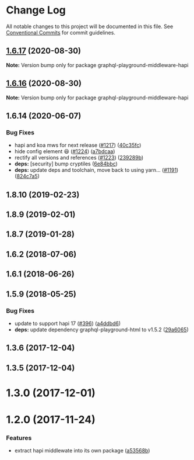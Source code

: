 # Change Log

All notable changes to this project will be documented in this file.
See [Conventional Commits](https://conventionalcommits.org) for commit guidelines.

## [1.6.17](https://github.com/graphcool/graphql-playground/compare/graphql-playground-middleware-hapi@1.6.16...graphql-playground-middleware-hapi@1.6.17) (2020-08-30)

**Note:** Version bump only for package graphql-playground-middleware-hapi





## [1.6.16](https://github.com/graphcool/graphql-playground/compare/graphql-playground-middleware-hapi@1.6.14...graphql-playground-middleware-hapi@1.6.16) (2020-08-30)

**Note:** Version bump only for package graphql-playground-middleware-hapi





## 1.6.14 (2020-06-07)


### Bug Fixes

* hapi and koa mws for next release ([#1217](https://github.com/graphcool/graphql-playground/issues/1217)) ([40c35fc](https://github.com/graphcool/graphql-playground/commit/40c35fc4c73b939d002c9d2dff51eed5dd0b6aa9))
* hide config element 😆 ([#1224](https://github.com/graphcool/graphql-playground/issues/1224)) ([a7bdcaa](https://github.com/graphcool/graphql-playground/commit/a7bdcaa669f21603ded80bb9c59c4ab41597161a))
* rectify all versions and references ([#1223](https://github.com/graphcool/graphql-playground/issues/1223)) ([239289b](https://github.com/graphcool/graphql-playground/commit/239289b3e9da1744b23b7ef2694b1ed6370e3c16))
* **deps:** [security] bump cryptiles ([6e84bbc](https://github.com/graphcool/graphql-playground/commit/6e84bbcd381627bd790c256c74994aed0371f293))
* **deps:** update deps and toolchain, move back to using yarn… ([#1191](https://github.com/graphcool/graphql-playground/issues/1191)) ([824c7a5](https://github.com/graphcool/graphql-playground/commit/824c7a57f0284f022726a8b8840aafc3e8720ccd))



## 1.8.10 (2019-02-23)



## 1.8.9 (2019-02-01)



## 1.8.7 (2019-01-28)



## 1.6.2 (2018-07-06)



## 1.6.1 (2018-06-26)



## 1.5.9 (2018-05-25)


### Bug Fixes

* update to support hapi 17 ([#396](https://github.com/graphcool/graphql-playground/issues/396)) ([a4ddbd6](https://github.com/graphcool/graphql-playground/commit/a4ddbd62332b73bb67773ddd58dfecb76f1ef28d))
* **deps:** update dependency graphql-playground-html to v1.5.2 ([29a6065](https://github.com/graphcool/graphql-playground/commit/29a6065f5c93d5efebb9c80549ef5467cc80da54))



## 1.3.6 (2017-12-04)



## 1.3.5 (2017-12-04)



# 1.3.0 (2017-12-01)



# 1.2.0 (2017-11-24)


### Features

* extract hapi middlewate into its own package ([a53568b](https://github.com/graphcool/graphql-playground/commit/a53568b575c80672db1194aeb96bc4c1d5b7f2d2))
